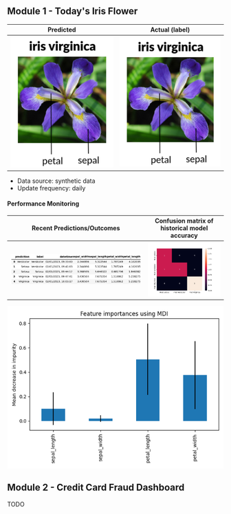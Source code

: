 
## Module 1 - Today's Iris Flower 

| Predicted | Actual (label)
|--------|------- 
| ![Iris](https://raw.githubusercontent.com/forrestmckee/serverless-ml-course/main/assets/latest_iris.png) | ![Iris](https://raw.githubusercontent.com/forrestmckee/serverless-ml-course/main/assets/actual_iris.png) 

 * Data source: synthetic data
 * Update frequency: daily

#### Performance Monitoring 

| Recent Predictions/Outcomes | Confusion matrix of historical model accuracy 
|--------|-------
| ![Recent predictions](https://raw.githubusercontent.com/forrestmckee/serverless-ml-course/main/assets/df_recent.png) | ![Confusion Matrix](https://raw.githubusercontent.com/forrestmckee/serverless-ml-course/main/assets/confusion_matrix.png) 

![Feature Importance](https://raw.githubusercontent.com/forrestmckee/serverless-ml-course/main/assets/feature_importance.png)


## Module 2 - Credit Card Fraud Dashboard


TODO

